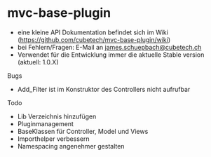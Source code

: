 mvc-base-plugin
===============

- eine kleine API Dokumentation befindet sich im Wiki (https://github.com/cubetech/mvc-base-plugin/wiki)
- bei Fehlern/Fragen: E-Mail an james.schuepbach@cubetech.ch
- Verwendet für die Entwicklung immer die aktuelle Stable version (aktuell: 1.0.X)


Bugs
- Add_Filter ist im Konstruktor des Controllers nicht aufrufbar

Todo
- Lib Verzeichnis hinzufügen
- Pluginmanagement 
- BaseKlassen für Controller, Model und Views
- Importhelper verbessern
- Namespacing angenehmer gestalten
